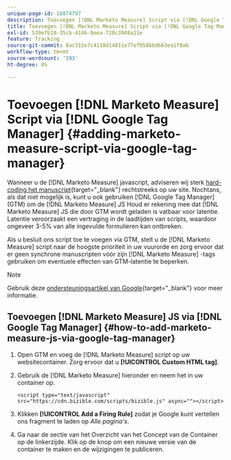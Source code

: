 ```yaml
---
unique-page-id: 18874797
description: Toevoegen [!DNL Marketo Measure] Script via [!DNL Google Tag Manager] - [!DNL Marketo Measure] - Productdocumentatie
title: Toevoegen [!DNL Marketo Measure] Script via [!DNL Google Tag Manager]
exl-id: 539efb10-35cb-4146-8eea-728c3948a11e
feature: Tracking
source-git-commit: 8ac315e7c4110d14811e77ef0586bd663ea1f8ab
workflow-type: tm+mt
source-wordcount: '193'
ht-degree: 0%

---
```


# Toevoegen [!DNL Marketo Measure] Script via [!DNL Google Tag Manager] {#adding-marketo-measure-script-via-google-tag-manager}

Wanneer u de [!DNL Marketo Measure] javascript, adviseren wij sterk [hard-coding het manuscript](/help/marketo-measure-tracking/setting-up-tracking/adding-marketo-measure-script.md){target="_blank"} rechtstreeks op uw site. Nochtans, als dat niet mogelijk is, kunt u ook gebruiken [!DNL Google Tag Manager] (GTM) om de [!DNL Marketo Measure] JS Houd er rekening mee dat [!DNL Marketo Measure] JS die door GTM wordt geladen is vatbaar voor latentie. Latentie veroorzaakt een vertraging in de laadtijden van scripts, waardoor ongeveer 3-5% van alle ingevulde formulieren kan ontbreken.

Als u besluit ons script toe te voegen via GTM, stelt u de [!DNL Marketo Measure] script naar de hoogste prioriteit in uw vuurorde en zorg ervoor dat er geen synchrone manuscripten vóór zijn [!DNL Marketo Measure] -tags gebruiken om eventuele effecten van GTM-latentie te beperken.

>[!NOTE]
>
>Gebruik deze [ondersteuningsartikel van Google](https://support.google.com/tagmanager/answer/2772421?hl=en){target="_blank"} voor meer informatie.

## Toevoegen [!DNL Marketo Measure] JS via [!DNL Google Tag Manager] {#how-to-add-marketo-measure-js-via-google-tag-manager}

1. Open GTM en voeg de [!DNL Marketo Measure] script op uw websitecontainer. Zorg ervoor dat u **[!UICONTROL Custom HTML tag]**.

1. Gebruik de [!DNL Marketo Measure] hieronder en neem het in uw container op.

   `<script type="text/javascript" src="https://cdn.bizible.com/scripts/bizible.js" async=""></script>`

1. Klikken **[!UICONTROL Add a Firing Rule]** zodat je Google kunt vertellen ons fragment te laden op *Alle pagina&#39;s*.

1. Ga naar de sectie van het Overzicht van het Concept van de Container op de linkerzijde. Klik op de knop om een nieuwe versie van de container te maken en de wijzigingen te publiceren.
